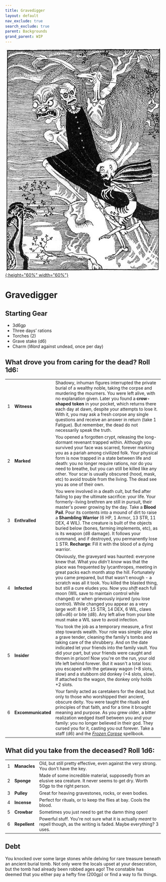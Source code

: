 ```yaml
---
title: Gravedigger
layout: default
nav_exclude: true
search_exclude: true
parent: Backgrounds
grand_parent: WIP
---
```



[![Alt text](/img/backgrounds/gravedigger.jpg "East of the Sun and West of the Moon, illustrated by Kay Nielsen"){:height="60%" width="60%"}](/img/backgrounds/gravedigger.jpg)

# Gravedigger

## Starting Gear

- 3d6gp
- Three days’ rations
- Torches (2)
- Grave stake (d6)
- Charm (_Ward_ against undead, once per day)

## What drove you from caring for the dead? Roll 1d6:

|      |      |      |
| ---- | ---- | ---- |
| 1    |**Witness** | Shadowy, inhuman figures interrupted the private burial of a wealthy noble, taking the corpse and murdering the mourners. You were left alive, with no explanation given. Later you found a **crow-shaped token** in your pocket, which returns there each day at dawn, despite your attempts to lose it. With it, you may ask a fresh corpse any single questions and receive an answer in return (take 1 Fatigue). But remember, the dead do not necessarily speak the truth. |
| 2    |**Marked** | You opened a forgotten crypt, releasing the long-dormant revenant trapped within. Although you survived your face was scarred, forever marking you as a pariah among civilized folk. Your physical form is now trapped in a state between life and death: you no longer require rations, nor do you need to breathe, but you can still be killed like any other. Your scar is usually obscured (hood, mask, etc) to avoid trouble from the living. The dead see you as one of their own.   |
| 3    |**Enthralled** | You were involved in a death cult, but fled after failing to pay the ultimate sacrifice: your life. Your formerly-living brethren are still in pursuit, their master's power growing by the day. Take a **Blood Pail**. Pour its contents into a mound of dirt to raise a **Shambling Warrior** (6 HP, 1 Armor, 13 STR, 11 DEX, 4 WIL). The creature is built of the objects buried below (bones, farming implements, etc), as is its weapon (d8 damage). It follows your command, and if destroyed, you permanently lose 1 STR. **Recharge**: Fill it with the blood of a dying warrior.   |
| 4    |**Infected** | Obviously, the graveyard was haunted: everyone knew that. What you _didn't know_ was that the place was frequented by lycanthropes, meeting in great packs each month atop the hill. Fortunately you came prepared, but that wasn't enough - a scratch was all it took. You killed the blasted thing, but still a cure eludes you. Now you *shift* each full moon (WIL save to maintain control while changed) or when grievously injured (you lose control). While changed you appear as a very large wolf: 8 HP, 15 STR, 14 DEX, 6 WIL, claws (d6+d6) or bite (d8). Any left alive from your bite must make a WIL save to avoid infection. |
| 5    |**Insider** | You took the job as a temporary measure, a first step towards wealth. Your role was simple: play as a grave tender, cleaning the family's tombs and taking care of the shrubbery. And on the date indicated let your friends into the family vault. You did your part, but your friends were caught and thrown in prison! Now you're on the run, your old life left behind forever. But it wasn't a total loss: you escaped with the getaway wagon (+8 slots, slow) and a stubborn old donkey (+4 slots, slow). If attached to the wagon, the donkey only holds +2 slots.       |
| 6    |**Excommunicated** | Your family acted as caretakers for the dead, but only to those who worshipped their ancient, obscure deity. You were taught the rituals and principles of that faith, and for a time it brought meaning and purpose. As you grew older, a bitter realization wedged itself between you and your family: you no longer believed in their god. They cursed you for it, casting you out forever. Take a staff (d6) and the [_Frozen Corpse_](https://cairnrpg.com/resources/more-spellbooks/#frozen-corpse) spellbook.  |

## What did you take from the deceased? Roll 1d6:

|      |      |      |
| ---- | ---- | ---- |
| 1    |**Manacles** | Old, but still pretty effective, even against the very strong. You don't have the key.     |
| 2    |**Sponge** | Made of some incredible material, supposedly from an elusive sea creature. It never seems to get dry. Worth 50gp to the right person.     |
| 3    |**Pulley** | Great for heaving gravestones, rocks, or even bodies.   |
| 4    |**Incense** | Perfect for rituals, or to keep the flies at bay. Cools the blood. |
| 5    |**Crowbar** | Sometimes you just need to get the damn thing open!       |
| 6    |**Repellent** | Powerful stuff. You're not sure what it is actually _meant_ to repell though, as the writing is faded. Maybe everything? 3 uses.        |

## Debt
You knocked over some large stones while delving for rare treasure beneath an ancient burial tomb. Not only were the locals upset at your desecration, but the tomb had already been robbed ages ago! The constable has deemed that you either pay a hefty fine (200gp) or find a way to fix things. 
